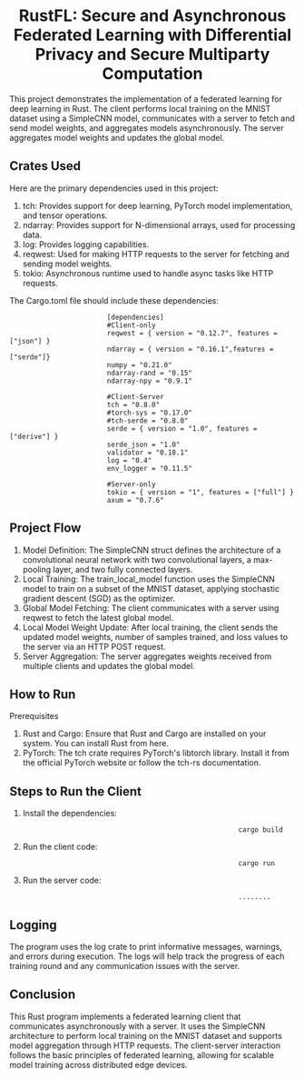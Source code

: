 <h1 align="center">RustFL: Secure and Asynchronous Federated Learning with Differential Privacy and Secure Multiparty Computation</h1>

This project demonstrates the implementation of a federated learning for deep learning in Rust. The client performs local training on the MNIST dataset using a SimpleCNN model, communicates with a server to fetch and send model weights, and aggregates models asynchronously. The server aggregates model weights and updates the global model.

## Crates Used
Here are the primary dependencies used in this project:

1. tch: Provides support for deep learning, PyTorch model implementation, and tensor operations.
2. ndarray: Provides support for N-dimensional arrays, used for processing data.
3. log: Provides logging capabilities.
4. reqwest: Used for making HTTP requests to the server for fetching and sending model weights.
5. tokio: Asynchronous runtime used to handle async tasks like HTTP requests.

The Cargo.toml file should include these dependencies:

                            [dependencies]
                            #Client-only
                            reqwest = { version = "0.12.7", features = ["json"] }
                            ndarray = { version = "0.16.1",features = ["serde"]}
                            numpy = "0.21.0"
                            ndarray-rand = "0.15"
                            ndarray-npy = "0.9.1"
                            
                            #Client-Server
                            tch = "0.8.0"
                            #torch-sys = "0.17.0"
                            #tch-serde = "0.8.0"
                            serde = { version = "1.0", features = ["derive"] }
                            serde_json = "1.0"
                            validator = "0.18.1"
                            log = "0.4"
                            env_logger = "0.11.5"
                            
                            #Server-only
                            tokio = { version = "1", features = ["full"] }
                            axum = "0.7.6"

## Project Flow

1. Model Definition: The SimpleCNN struct defines the architecture of a convolutional neural network with two convolutional layers, a max-pooling layer, and two fully connected layers.
2. Local Training: The train_local_model function uses the SimpleCNN model to train on a subset of the MNIST dataset, applying stochastic gradient descent (SGD) as the optimizer.
3. Global Model Fetching: The client communicates with a server using reqwest to fetch the latest global model.
4. Local Model Weight Update: After local training, the client sends the updated model weights, number of samples trained, and loss values to the server via an HTTP POST request.
5. Server Aggregation: The server aggregates weights received from multiple clients and updates the global model.

## How to Run

Prerequisites

1. Rust and Cargo: Ensure that Rust and Cargo are installed on your system. You can install Rust from here.
2. PyTorch: The tch crate requires PyTorch's libtorch library. Install it from the official PyTorch website or follow the tch-rs documentation.

## Steps to Run the Client
1. Install the dependencies:

                                                            cargo build
2. Run the client code:

                                                            cargo run
3. Run the server code:

                                                            ........

## Logging

The program uses the log crate to print informative messages, warnings, and errors during execution. The logs will help track the progress of each training round and any communication issues with the server.

## Conclusion

This Rust program implements a federated learning client that communicates asynchronously with a server. It uses the SimpleCNN architecture to perform local training on the MNIST dataset and supports model aggregation through HTTP requests. The client-server interaction follows the basic principles of federated learning, allowing for scalable model training across distributed edge devices.
